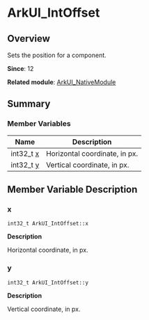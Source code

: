 # ArkUI_IntOffset


## Overview

Sets the position for a component.

**Since**: 12

**Related module**: [ArkUI_NativeModule](_ark_u_i___native_module.md)


## Summary


### Member Variables

| Name| Description| 
| -------- | -------- |
| int32_t [x](#x) | Horizontal coordinate, in px. | 
| int32_t [y](#y) | Vertical coordinate, in px. | 


## Member Variable Description


### x

```
int32_t ArkUI_IntOffset::x
```
**Description**

Horizontal coordinate, in px.


### y

```
int32_t ArkUI_IntOffset::y
```
**Description**

Vertical coordinate, in px.
<!--no_check-->